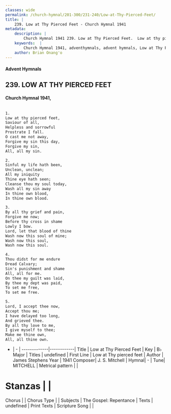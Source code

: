 ```yaml
---
classes: wide
permalink: /church-hymnal/201-300/231-240/Low-at-Thy-Pierced-Feet/
title: |
    239. Low at Thy Pierced Feet - Church Hymnal 1941
metadata:
    description: |
        Church Hymnal 1941 239. Low at Thy Pierced Feet.  Low at thy pierced feet,  Saviour of all,  Helpless and sorrowful  Prostrate I fall.  O cast me not away,  Forgive my sin this day,  Forgive my sin,  All, all my sin.  
    keywords:  |
        Church Hymnal 1941, adventhymnals, advent hymnals, Low at Thy Pierced Feet, Low at Thy pierced feet. 
    author: Brian Onang'o
---
```


#### Advent Hymnals
## 239. LOW AT THY PIERCED FEET
####  Church Hymnal 1941,

```txt

1.
Low at thy pierced feet, 
Saviour of all, 
Helpless and sorrowful 
Prostrate I fall. 
O cast me not away, 
Forgive my sin this day, 
Forgive my sin, 
All, all my sin. 

2.
Sinful my life hath been, 
Unclean, unclean; 
All my iniquity 
Thine eye hath seen; 
Cleanse thou my soul today, 
Wash all my sin away 
In thine own blood, 
In thine own blood. 

3.
By all thy grief and pain, 
Forgive me now; 
Before thy cross in shame 
Lowly I bow. 
Lord, let that blood of thine 
Wash now this soul of mine; 
Wash now this soul, 
Wash now this soul. 

4.
Thou didst for me endure 
Dread Calvary; 
Sin's punishment and shame 
All, all for me. 
On thee my guilt was laid, 
By thee my dept was paid, 
To set me free, 
To set me free. 

5.
Lord, I accept thee now, 
Accept thou me; 
I have delayed too long, 
And grieved thee. 
By all thy love to me, 
I give myself to thee; 
Make me thine own, 
All, all thine own.


```

- |   -  |
-------------|------------|
Title | Low at Thy Pierced Feet |
Key | B♭ Major |
Titles | undefined |
First Line | Low at Thy pierced feet |
Author | James Stephens
Year | 1941
Composer| J. S. Mitchell |
Hymnal|  - |
Tune| MITCHELL |
Metrical pattern | |
# Stanzas |  |
Chorus |  |
Chorus Type |  |
Subjects | The Gospel: Repentance |
Texts | undefined |
Print Texts | 
Scripture Song |  |
    
